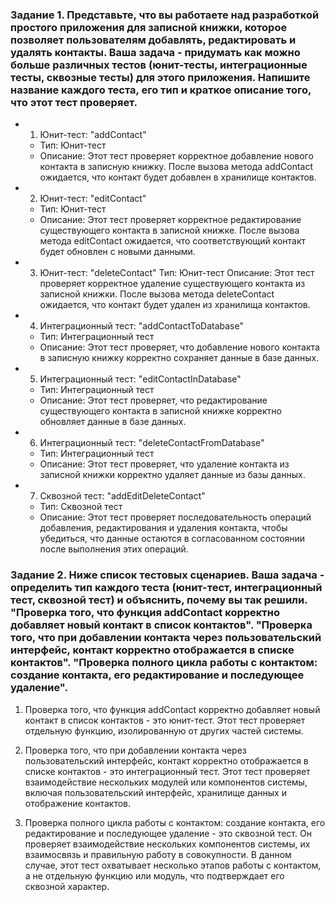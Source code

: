 ### Задание 1. Представьте, что вы работаете над разработкой простого приложения для записной книжки, которое позволяет пользователям добавлять, редактировать и удалять контакты. Ваша задача - придумать как можно больше различных тестов (юнит-тесты, интеграционные тесты, сквозные тесты) для этого приложения. Напишите название каждого теста, его тип и краткое описание того, что этот тест проверяет.


- 1. Юнит-тест: "addContact"
    - Тип: Юнит-тест
  - Описание: Этот тест проверяет корректное добавление нового контакта в записную книжку. После вызова метода addContact ожидается, что контакт будет добавлен в хранилище контактов.

- 2. Юнит-тест: "editContact"
   - Тип: Юнит-тест
   - Описание: Этот тест проверяет корректное редактирование существующего контакта в записной книжке. После вызова метода editContact ожидается, что соответствующий контакт будет обновлен с новыми данными.

- 3. Юнит-тест: "deleteContact"
   Тип: Юнит-тест
   Описание: Этот тест проверяет корректное удаление существующего контакта из записной книжки. После вызова метода deleteContact ожидается, что контакт будет удален из хранилища контактов.

- 4. Интеграционный тест: "addContactToDatabase"
   - Тип: Интеграционный тест
  -  Описание: Этот тест проверяет, что добавление нового контакта в записную книжку корректно сохраняет данные в базе данных.

- 5. Интеграционный тест: "editContactInDatabase"
   - Тип: Интеграционный тест
  -  Описание: Этот тест проверяет, что редактирование существующего контакта в записной книжке корректно обновляет данные в базе данных.

- 6. Интеграционный тест: "deleteContactFromDatabase"
  - Тип: Интеграционный тест
   - Описание: Этот тест проверяет, что удаление контакта из записной книжки корректно удаляет данные из базы данных.

- 7. Сквозной тест: "addEditDeleteContact"
  - Тип: Сквозной тест
  - Описание: Этот тест проверяет последовательность операций добавления, редактирования и удаления контакта, чтобы убедиться, что данные остаются в согласованном состоянии после выполнения этих операций.

### Задание 2. Ниже список тестовых сценариев. Ваша задача - определить тип каждого теста (юнит-тест, интеграционный тест, сквозной тест) и объяснить, почему вы так решили. "Проверка того, что функция addContact корректно добавляет новый контакт в список контактов". "Проверка того, что при добавлении контакта через пользовательский интерфейс, контакт корректно отображается в списке контактов". "Проверка полного цикла работы с контактом: создание контакта, его редактирование и последующее удаление".

1. Проверка того, что функция addContact корректно добавляет новый контакт в список контактов - это юнит-тест. Этот тест проверяет отдельную функцию, изолированную от других частей системы.

2. Проверка того, что при добавлении контакта через пользовательский интерфейс, контакт корректно отображается в списке контактов - это интеграционный тест. Этот тест проверяет взаимодействие нескольких модулей или компонентов системы, включая пользовательский интерфейс, хранилище данных и отображение контактов.

3. Проверка полного цикла работы с контактом: создание контакта, его редактирование и последующее удаление - это сквозной тест. 
Он проверяет взаимодействие нескольких компонентов системы, их взаимосвязь и правильную работу в совокупности. В данном случае, этот тест охватывает несколько этапов работы с контактом, а не отдельную функцию или модуль, что подтверждает его сквозной характер.